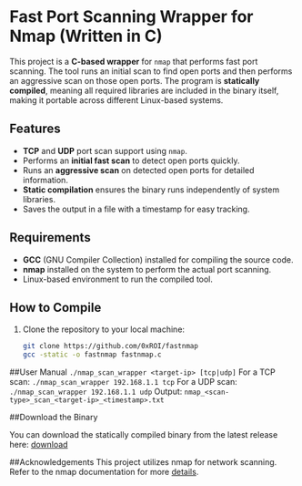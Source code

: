 # Fast Port Scanning Wrapper for Nmap (Written in C)

This project is a **C-based wrapper** for `nmap` that performs fast port scanning. The tool runs an initial scan to find open ports and then performs an aggressive scan on those open ports. The program is **statically compiled**, meaning all required libraries are included in the binary itself, making it portable across different Linux-based systems.

## Features
- **TCP** and **UDP** port scan support using `nmap`.
- Performs an **initial fast scan** to detect open ports quickly.
- Runs an **aggressive scan** on detected open ports for detailed information.
- **Static compilation** ensures the binary runs independently of system libraries.
- Saves the output in a file with a timestamp for easy tracking.

## Requirements
- **GCC** (GNU Compiler Collection) installed for compiling the source code.
- **nmap** installed on the system to perform the actual port scanning.
- Linux-based environment to run the compiled tool.

## How to Compile

1. Clone the repository to your local machine:
   ```bash
   git clone https://github.com/0xROI/fastnmap
   gcc -static -o fastnmap fastnmap.c
##User Manual
`./nmap_scan_wrapper <target-ip> [tcp|udp]`
For a TCP scan:
`./nmap_scan_wrapper 192.168.1.1 tcp`
For a UDP scan:
`./nmap_scan_wrapper 192.168.1.1 udp`
Output:
`nmap_<scan-type>_scan_<target-ip>_<timestamp>.txt`

##Download the Binary

You can download the statically compiled binary from the latest release here: [download](https://github.com/0xROI/fastnmap/raw/refs/heads/main/fastnmap)

##Acknowledgements
This project utilizes nmap for network scanning. Refer to the nmap documentation for more [details](https://nmap.org).
